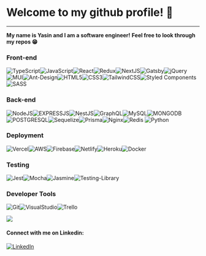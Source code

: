 # Welcome to my github profile! 👋
---
**My name is Yasin and I am a software engineer!**
**Feel free to look through my repos 😁**

### Front-end
![TypeScript](https://img.shields.io/badge/typescript-%23007ACC.svg?style=for-the-badge&logo=typescript&logoColor=white)![JavaScript](https://img.shields.io/badge/javascript-%23323330.svg?style=for-the-badge&logo=javascript&logoColor=%23F7DF1E)![React](https://img.shields.io/badge/React-%23026AA7.svg?style=for-the-badge&logo=React&logoColor=white)![Redux](https://img.shields.io/badge/redux-%23593d88.svg?style=for-the-badge&logo=redux&logoColor=white)![NextJS](https://img.shields.io/badge/Next-black?style=for-the-badge&logo=next.js&logoColor=white)![Gatsby](https://img.shields.io/badge/Gatsby-%23663399.svg?style=for-the-badge&logo=gatsby&logoColor=white)![jQuery](https://img.shields.io/badge/jquery-%230769AD.svg?style=for-the-badge&logo=jquery&logoColor=white)![MUI](https://img.shields.io/badge/MUI-%230081CB.svg?style=for-the-badge&logo=material-ui&logoColor=white)![Ant-Design](https://img.shields.io/badge/-AntDesign-%230170FE?style=for-the-badge&logo=ant-design&logoColor=white)![HTML5](https://img.shields.io/badge/html5-%23E34F26.svg?style=for-the-badge&logo=html5&logoColor=white)![CSS3](https://img.shields.io/badge/css3-%231572B6.svg?style=for-the-badge&logo=css3&logoColor=white)![TailwindCSS](https://img.shields.io/badge/Tailwind_CSS-38B2AC?style=for-the-badge&logo=tailwind-css&logoColor=white)![Styled Components](https://img.shields.io/badge/styled--components-DB7093?style=for-the-badge&logo=styled-components&logoColor=white)![SASS](https://img.shields.io/badge/SASS-hotpink.svg?style=for-the-badge&logo=SASS&logoColor=white)
### Back-end
![NodeJS](https://img.shields.io/badge/node.js-6DA55F?style=for-the-badge&logo=node.js&logoColor=white)![EXPRESSJS](https://img.shields.io/badge/Express.js-000000?style=for-the-badge&logo=express&logoColor=white)![NestJS](https://img.shields.io/badge/nestjs-%23E0234E.svg?style=for-the-badge&logo=nestjs&logoColor=white)![GraphQL](https://img.shields.io/badge/-GraphQL-E10098?style=for-the-badge&logo=graphql&logoColor=white)![MySQL](https://img.shields.io/badge/mysql-%2300f.svg?style=for-the-badge&logo=mysql&logoColor=white)![MONGODB](https://img.shields.io/badge/MongoDB-4EA94B?style=for-the-badge&logo=mongodb&logoColor=white)![POSTGRESQL](https://img.shields.io/badge/PostgreSQL-316192?style=for-the-badge&logo=postgresql&logoColor=white)![Sequelize](https://img.shields.io/badge/Sequelize-52B0E7?style=for-the-badge&logo=Sequelize&logoColor=white)![Prisma](https://img.shields.io/badge/Prisma-3982CE?style=for-the-badge&logo=Prisma&logoColor=white)![Nginx](https://img.shields.io/badge/nginx-%23009639.svg?style=for-the-badge&logo=nginx&logoColor=white)![Redis](https://img.shields.io/badge/redis-%23DD0031.svg?style=for-the-badge&logo=redis&logoColor=white) ![Python](https://img.shields.io/badge/python-3670A0?style=for-the-badge&logo=python&logoColor=ffdd54)
### Deployment
![Vercel](https://img.shields.io/badge/vercel-%23000000.svg?style=for-the-badge&logo=vercel&logoColor=white)![AWS](https://img.shields.io/badge/Amazon_AWS-FF9900?style=for-the-badge&logo=amazonaws&logoColor=white)![Firebase](https://img.shields.io/badge/firebase-%23039BE5.svg?style=for-the-badge&logo=firebase)![Netlify](https://img.shields.io/badge/netlify-%23000000.svg?style=for-the-badge&logo=netlify&logoColor=#00C7B7)![Heroku](https://img.shields.io/badge/heroku-%23430098.svg?style=for-the-badge&logo=heroku&logoColor=white)![Docker](https://img.shields.io/badge/docker-%230db7ed.svg?style=for-the-badge&logo=docker&logoColor=white)
### Testing
![Jest](https://img.shields.io/badge/-jest-%23C21325?style=for-the-badge&logo=jest&logoColor=white)![Mocha](https://img.shields.io/badge/-mocha-%238D6748?style=for-the-badge&logo=mocha&logoColor=white)![Jasmine](https://img.shields.io/badge/-Jasmine-%238A4182?style=for-the-badge&logo=Jasmine&logoColor=white)![Testing-Library](https://img.shields.io/badge/-TestingLibrary-%23E33332?style=for-the-badge&logo=testing-library&logoColor=white)
### Developer Tools
![Git](https://img.shields.io/badge/git-%23F05033.svg?style=for-the-badge&logo=git&logoColor=white)![VisualStudio](https://img.shields.io/badge/Visual%20Studio-5C2D91.svg?style=for-the-badge&logo=visual-studio&logoColor=white)![Trello](https://img.shields.io/badge/Trello-%23026AA7.svg?style=for-the-badge&logo=Trello&logoColor=white)

<a href="https://github.com/yasinnkhann/github-readme-stats">
  <img align="center" src="https://github-readme-stats.vercel.app/api?username=yasinnkhann&show_icons=true&count_private=true&theme=dracula" />
</a>

#### Connect with me on Linkedin:
[![LinkedIn](https://img.shields.io/badge/linkedin-%230077B5.svg?style=for-the-badge&logo=linkedin&logoColor=white)](https://www.linkedin.com/in/yasinnkhann/)

<!--
**yasinnkhann/yasinnkhann** is a ✨ _special_ ✨ repository because its `README.md` (this file) appears on your GitHub profile.

Here are some ideas to get you started:

- 🔭 I’m currently working on ...
- 🌱 I’m currently learning ...
- 👯 I’m looking to collaborate on ...
- 🤔 I’m looking for help with ...
- 💬 Ask me about ...
- 📫 How to reach me: ...
- 😄 Pronouns: ...
- ⚡ Fun fact: ...
-->
